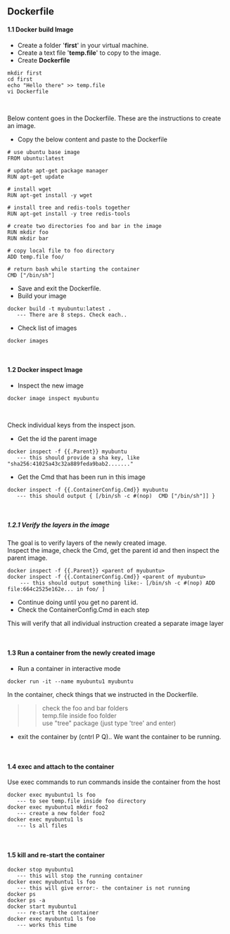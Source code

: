 ## Dockerfile

#### 1.1 Docker build Image

* Create a folder '**first**' in your virtual machine. <br>
* Create a text file '**temp.file**' to copy to the image. <br>
* Create **Dockerfile**
 
```
mkdir first
cd first
echo "Hello there" >> temp.file
vi Dockerfile
```

<br>

Below content goes in the Dockerfile. These are the instructions to create an image.
* Copy the below content and paste to the Dockerfile

```
# use ubuntu base image 
FROM ubuntu:latest

# update apt-get package manager
RUN apt-get update

# install wget
RUN apt-get install -y wget

# install tree and redis-tools together
RUN apt-get install -y tree redis-tools

# create two directories foo and bar in the image
RUN mkdir foo
RUN mkdir bar

# copy local file to foo directory 
ADD temp.file foo/

# return bash while starting the container
CMD ["/bin/sh"]
```


* Save and exit the Dockerfile.
* Build your image
```
docker build -t myubuntu:latest .
   --- There are 8 steps. Check each..
```

* Check list of images
```
docker images
```

<br>

#### 1.2 Docker inspect Image

* Inspect the new image
```
docker image inspect myubuntu
```

<br>

Check individual keys from the inspect json.


* Get the id the parent image
```
docker inspect -f {{.Parent}} myubuntu
   --- this should provide a sha key, like "sha256:41025a43c32a889feda9bab2......."
```

* Get the Cmd that has been run in this image
```
docker inspect -f {{.ContainerConfig.Cmd}} myubuntu
   --- this should output { [/bin/sh -c #(nop)  CMD ["/bin/sh"]] }
```

<br>

##### 1.2.1 Verify the layers in the image

The goal is to verify layers of the  newly created image. <br>
Inspect the image, check the Cmd, get the parent id and then inspect the parent image.
```
docker inspect -f {{.Parent}} <parent of myubuntu>
docker inspect -f {{.ContainerConfig.Cmd}} <parent of myubuntu>
    --- this should output something like:- [/bin/sh -c #(nop) ADD file:664c2525e162e... in foo/ ]
```

* Continue doing until you get no parent id.
* Check the ContainerConfig.Cmd in each step

This will verify that all individual instruction created a separate image layer

<br>

#### 1.3 Run a container from the newly created image

* Run a container in interactive mode
```
docker run -it --name myubuntu1 myubuntu
```

In the container, check things that we instructed in the Dockerfile.

>> check the foo and bar folders <br>
>> temp.file inside foo folder <br> 
>> use "tree" package (just type 'tree' and enter)

* exit the container by (cntrl P Q).. We want the container to be running.

<br>

#### 1.4 exec and attach to the container

Use exec commands to run commands inside the container from the host
 
```
docker exec myubuntu1 ls foo
   --- to see temp.file inside foo directory
docker exec myubuntu1 mkdir foo2
   --- create a new folder foo2
docker exec myubuntu1 ls
   --- ls all files
```

<br>

#### 1.5 kill and re-start the container

```
docker stop myubuntu1
   --- this will stop the running container
docker exec myubuntu1 ls foo
   --- this will give error:- the container is not running
docker ps
docker ps -a
docker start myubuntu1
   --- re-start the container
docker exec myubuntu1 ls foo
   --- works this time
   ```
 <br>
 